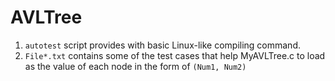 # AVLTree

1. `autotest` script provides with basic Linux-like compiling command.
2. `File*.txt` contains some of the test cases that help MyAVLTree.c to load as the value of each node in the form of `(Num1, Num2)`
